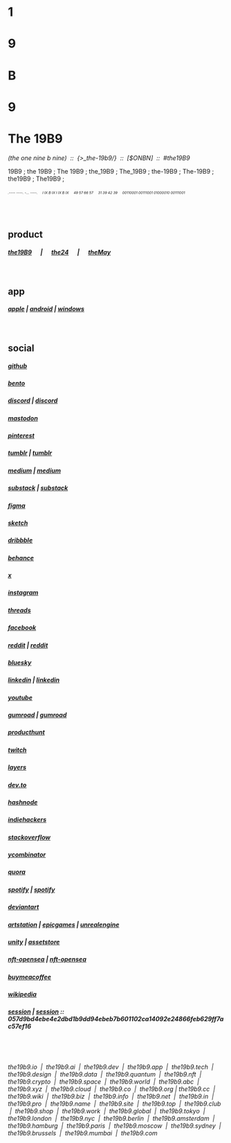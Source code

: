 <!-- this page is to showcase the underdevelopment apps / social media / proposed website names / anything in this page are linked to the new proposed brand/product the 19b9 which i am eagerly trying to do something. whether it's useful or not, whether i am going to build the brand / product or not, this page means to me a lot and special to me. to make it as a public page, i have to make the repository public. if anyone able to access this file and repository, kindly avoid editing/modifying/deleting it. thanks for understanding.
app links & website liks are just temporary, just to showcase, not the actual link. &copy ©-->
    
# **1**  
# **9**  
# **B**  
# **9**  
  
# **The 19B9**
*(the one nine b nine) &nbsp;::&nbsp; {>_the-19b9/} &nbsp;::&nbsp; [$ONBN]  &nbsp;::&nbsp; #the19B9*  
  
19B9 ; the 19B9 ; The 19B9 ; the_19B9 ; The_19B9 ; the-19B9 ; The-19B9 ; the19B9 ; The19B9 ;   

###### <span style="font-size: 8px;">.---- ----. -... ----.  &nbsp;&nbsp;&nbsp;  I IX B IX  I IX B IX  &nbsp;&nbsp;&nbsp;  49 57 66 57  &nbsp;&nbsp;&nbsp;  31 39 42 39  &nbsp;&nbsp;&nbsp;  00110001 00111001 01000010 00111001</span> 
  
&nbsp;&nbsp;  
  
## product  
##### [the19B9](https://the19b9.github.io/the19b9/#the19B9)&nbsp;&nbsp;&nbsp;&nbsp;&nbsp;&nbsp;|&nbsp;&nbsp;&nbsp;&nbsp;&nbsp;&nbsp;[the24](https://the19b9.github.io/the19b9/#the25)&nbsp;&nbsp;&nbsp;&nbsp;&nbsp;&nbsp;|&nbsp;&nbsp;&nbsp;&nbsp;&nbsp;&nbsp;[theMay](https://the19b9.github.io/the19b9/#theMay)  
  
&nbsp;&nbsp;  
  
## app  
##### [apple](https://apps.apple.com/us/app/the19b9) | [android](https://play.google.com/store/apps/details?id=com.the19b9) | [windows](https://apps.microsoft.com/detail/the19B9)
  
&nbsp;&nbsp;  
  
## social  
##### [github](https://the19b9.github.io/the19b9)
##### [bento](https://bento.me/the19b9)
##### [discord](https://discord.com/channels/@the19b9) | [discord](https://discord.com/channels/1353474811858522170)
##### [mastodon](https://mastodon.social/@the19b9)
##### [pinterest](https://www.pinterest.com/the19b9)
##### [tumblr](https://the19b9.tumblr.com) | [tumblr](https://www.tumblr.com/the19b9)
##### [medium](https://the19b9.medium.com) | [medium](https://medium.com/@the19b9)
##### [substack](https://the19b9.substack.com) | [substack](https://substack.com/@the19b9)
##### [figma](https://www.figma.com/@the19b9)
##### [sketch](https://www.sketch.com/workspace/19cccbe9-9037-43b1-8494-e6eca867c05e)
##### [dribbble](https://dribbble.com/the19B9)
##### [behance](https://www.behance.net/the19b9)
##### [x](https://x.com/the19b9)
##### [instagram](https://www.instagram.com/the19b9)
##### [threads](https://www.threads.net/@the19b9)
##### [facebook](https://www.facebook.com/profile.php?id=61574652552598)
##### [reddit](https://www.reddit.com/r/the19b9/) | [reddit](https://www.reddit.com/user/the19b9)  
##### [bluesky](https://bsky.app/profile/the19b9.bsky.social)
##### [linkedin](https://www.linkedin.com/company/the19b9) | [linkedin](https://www.linkedin.com/in/the19b9)
##### [youtube](https://www.youtube.com/@the19B9)
##### [gumroad](https://the19b9.gumroad.com) | [gumroad](https://www.gumroad.com/the19b9)
##### [producthunt](https://www.producthunt.com/@the19b9)
##### [twitch](https://www.twitch.tv/the19b9)
##### [layers](https://layers.to/the19b9)
##### [dev.to](https://dev.to/the19b9)
##### [hashnode](https://hashnode.com/@the19b9)
##### [indiehackers](https://www.indiehackers.com/the19b9)
##### [stackoverflow](https://stackoverflow.com/users/30118043/the19b9)
##### [ycombinator](https://news.ycombinator.com/user?id=the19b9)
##### [quora](https://www.quora.com/profile/the19b9)
##### [spotify](https://open.spotify.com/user/31v6gddemii6cscar73aid2ucqea) | [spotify](https://open.spotify.com/playlist/2JWYLhwEqL3E2QoX38VOnJ)
##### [deviantart](https://www.deviantart.com/the19b9)
##### [artstation](https://www.artstation.com/the19b9) | [epicgames](https://www.epicgames.com) | [unrealengine](https://unrealengine.com)
##### [unity](https://cloud.unity.com/home/organizations/13469811413809) | [assetstore](https://assetstore.unity.com)
##### [nft-opensea](https://opensea.io/the19b9) | [nft-opensea](https://opensea.io/0x4Abfa3856C490383FE916486664455eaeC046693)
##### [buymeacoffee](https://buymeacoffee.com/the19b9)
##### [wikipedia](https://en.wikipedia.org/wiki/The19b9)
##### [session](https://session.foundation) | [session](https://getsession.org) :: 057d9bd4ebe4e2dbd1b9dd94ebeb7b601102ca14092e24866feb629ff7ac57ef16
  
&nbsp;&nbsp;  
&nbsp;&nbsp;  
  
  
   
###### the19b9.io &nbsp;\|&nbsp; the19b9.ai &nbsp;\|&nbsp; the19b9.dev &nbsp;\|&nbsp; the19b9.app &nbsp;\|&nbsp; the19b9.tech &nbsp;\|&nbsp; the19b9.design &nbsp;\|&nbsp; the19b9.data &nbsp;\|&nbsp; the19b9.quantum &nbsp;\|&nbsp; the19b9.nft &nbsp;\|&nbsp; the19b9.crypto &nbsp;\|&nbsp; the19b9.space &nbsp;\|&nbsp; the19b9.world &nbsp;\|&nbsp; the19b9.abc &nbsp;\|&nbsp; the19b9.xyz &nbsp;\|&nbsp; the19b9.cloud &nbsp;\|&nbsp; the19b9.co &nbsp;\|&nbsp; the19b9.org \| the19b9.cc &nbsp;\|&nbsp; the19b9.wiki &nbsp;\|&nbsp; the19b9.biz &nbsp;\|&nbsp; the19b9.info &nbsp;\|&nbsp; the19b9.net &nbsp;\|&nbsp; the19b9.in &nbsp;\|&nbsp; the19b9.pro &nbsp;\|&nbsp; the19b9.name &nbsp;\|&nbsp; the19b9.site &nbsp;\|&nbsp; the19b9.top &nbsp;\|&nbsp; the19b9.club &nbsp;\|&nbsp; the19b9.shop &nbsp;\|&nbsp; the19b9.work &nbsp;\|&nbsp; the19b9.global &nbsp;\|&nbsp; the19b9.tokyo &nbsp;\|&nbsp; the19b9.london &nbsp;\|&nbsp; the19b9.nyc &nbsp;\|&nbsp; the19b9.berlin &nbsp;\|&nbsp; the19b9.amsterdam &nbsp;\|&nbsp; the19b9.hamburg &nbsp;\|&nbsp; the19b9.paris &nbsp;\|&nbsp; the19b9.moscow &nbsp;\|&nbsp; the19b9.sydney &nbsp;\|&nbsp; the19b9.brussels &nbsp;\|&nbsp; the19b9.mumbai &nbsp;\|&nbsp; the19b9.com  
    
<!--
### raw  
mail.the19b9@gmail.com  
the19b9@outlook.com  
the19b9@yahoo.com  
the19b9@proton.me  
metamsk : 0x5e4c9dd4e5b1b59f280fec147b8ffdf5e8b9374b  
https://etherscan.io/address/0x5e4c9dd4e5b1b59f280fec147b8ffdf5e8b9374b  
https://the19b9.github.io/the19b9  
https://bento.me/the19b9  
https://discord.com/channels/@the19b9  https://discord.com/channels/1353474811858522170  
https://mastodon.social/@the19b9  
https://www.pinterest.com/the19b9  
https://www.tumblr.com/the19b9  https://the19b9.tumblr.com  
https://medium.com/@the19b9  https://the19b9.medium.com  
https://substack.com/@the19b9  https://the19b9.substack.com  
https://www.figma.com/@the19b9  
https://dribbble.com/the19B9  
https://www.behance.net/the19b9  
https://x.com/the19b9  
https://www.instagram.com/the19b9  
https://www.threads.net/@the19b9  
https://www.reddit.com/user/the19b9  https://www.reddit.com/r/the19b9  
https://bsky.app/profile/the19b9.bsky.social  
https://www.linkedin.com/in/the19b9  https://www.linkedin.com/company/the19b9  
https://www.youtube.com/@the19B9  
https://www.gumroad.com/the19b9  https://the19b9.gumroad.com  
https://www.producthunt.com/@the19b9  
https://www.twitch.tv/the19b9  
https://layers.to/the19b9  
https://opensea.io/the19b9  https://opensea.io/0x4Abfa3856C490383FE916486664455eaeC046693  
https://buymeacoffee.com/the19b9  
https://session.foundation  https://getsession.org  057d9bd4ebe4e2dbd1b9dd94ebeb7b601102ca14092e24866feb629ff7ac57ef16  
https://dev.to/the19b9  
https://hashnode.com/@the19b9  
https://www.indiehackers.com/the19b9  
https://stackoverflow.com/users/30118043/the19b9  
https://news.ycombinator.com/user?id=the19b9  
https://www.sketch.com/workspace/19cccbe9-9037-43b1-8494-e6eca867c05e  
https://www.quora.com/profile/the19b9  
https://www.meta.com
https://www.facebook.com/profile.php?id=61574652552598
https://www.deviantart.com/the19b9  
https://www.artstation.com/the19b9  https://unrealengine.com  https://www.epicgames.com
https://cloud.unity.com/home/organizations/13469811413809  https://assetstore.unity.com/  https://id.unity.com/  
https://open.spotify.com/user/31v6gddemii6cscar73aid2ucqea  https://open.spotify.com/playlist/2JWYLhwEqL3E2QoX38VOnJ  
https://en.wikipedia.org/wiki/The19b9  
-->

<!--
**the19b9/the19b9** is a ✨ _special_ ✨ repository because its `README.md` (this file) appears on your GitHub profile.

Here are some ideas to get you started:

- 🔭 I’m currently working on ...
- 🌱 I’m currently learning ...
- 👯 I’m looking to collaborate on ...
- 🤔 I’m looking for help with ...
- 💬 Ask me about ...
- 📫 How to reach me: ...
- 😄 Pronouns: ...
- ⚡ Fun fact: ...
-->
